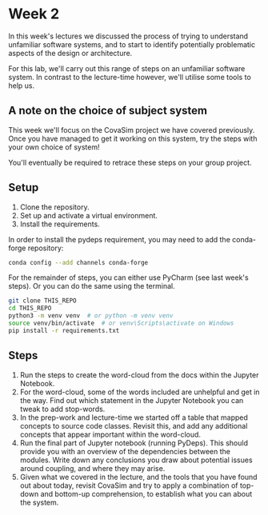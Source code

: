 # Week 2

In this week's lectures we discussed the process of trying to understand unfamiliar software systems, and to start to identify potentially problematic aspects of the design or architecture.

For this lab, we'll carry out this range of steps on an unfamiliar software system. In contrast to the lecture-time however, we'll utilise some tools to help us.

## A note on the choice of subject system

This week we'll focus on the CovaSim project we have covered previously. Once you have managed to get it working on this system, try the steps with your own choice of system!

You'll eventually be required to retrace these steps on your group project.

## Setup

1. Clone the repository.
2. Set up and activate a virtual environment.
3. Install the requirements.

In order to install the pydeps requirement, you may need to add the conda-forge repository:

```bash
conda config --add channels conda-forge
```

For the remainder of steps, you can either use PyCharm (see last week's steps). Or you can do the same using the terminal.

```bash
git clone THIS_REPO
cd THIS_REPO
python3 -m venv venv  # or python -m venv venv
source venv/bin/activate  # or venv\Scripts\activate on Windows
pip install -r requirements.txt
```
## Steps

1. Run the steps to create the word-cloud from the docs within the Jupyter Notebook.
2. For the word-cloud, some of the words included are unhelpful and get in the way. Find out which statement in the Jupyter Notebook you can tweak to add stop-words.
3. In the prep-work and lecture-time we started off a table that mapped concepts to source code classes. Revisit this, and add any additional concepts that appear important within the word-cloud.
4. Run the final part of Jupyter notebook (running PyDeps). This should provide you with an overview of the dependencies between the modules. Write down any conclusions you draw about potential issues around coupling, and where they may arise.
5. Given what we covered in the lecture, and the tools that you have found out about today, revisit CovaSim and try to apply a combination of top-down and bottom-up comprehension, to establish what you can about the system.
